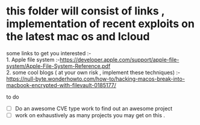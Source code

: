 #  this folder will consist of links , implementation of recent  exploits  on the latest mac os and Icloud

some links to get you interested :-<br> 1. Apple file system :-https://developer.apple.com/support/apple-file-system/Apple-File-System-Reference.pdf
<br> 2. some cool blogs ( at your own  risk , implement these techniques) :-  https://null-byte.wonderhowto.com/how-to/hacking-macos-break-into-macbook-encrypted-with-filevault-0185177/


to do 
 - [ ]  Do an awesome CVE type work to find out an awesome project
 - [ ] work on exhaustively as many projects you may get on this .

